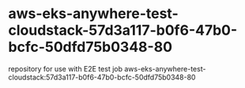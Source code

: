 # aws-eks-anywhere-test-cloudstack-57d3a117-b0f6-47b0-bcfc-50dfd75b0348-80
repository for use with E2E test job aws-eks-anywhere-test-cloudstack:57d3a117-b0f6-47b0-bcfc-50dfd75b0348-80
